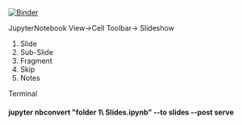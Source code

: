 [![Binder](https://mybinder.org/badge_logo.svg)](https://mybinder.org/v2/gh/bharatg/Study_ipywidgets/master)

JupyterNotebook
View->Cell Toolbar-> Slideshow
1. Slide
2. Sub-Slide
3. Fragment
4. Skip
5. Notes

Terminal
#### jupyter nbconvert "folder 1\ Slides.ipynb" --to slides --post serve
